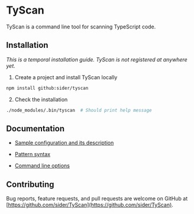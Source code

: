 # TyScan

TyScan is a command line tool for scanning TypeScript code.

## Installation

*This is a temporal installation guide. TyScan is not registered at anywhere yet.*

1. Create a project and install TyScan locally

  ```sh
  npm install github:sider/tyscan
  ```

2. Check the installation

  ```sh
  ./node_modules/.bin/tyscan  # Should print help message
  ```

## Documentation

- [Sample configuration and its description](doc/config.md)

- [Pattern syntax](doc/pattern.md)

- [Command line options](doc/cli.md)

## Contributing

Bug reports, feature requests, and pull requests are welcome on GitHub at [https://github.com/sider/TyScan](https://github.com/sider/TyScan).
